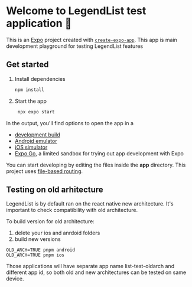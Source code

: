 # Welcome to LegendList test application 👋

This is an [Expo](https://expo.dev) project created with [`create-expo-app`](https://www.npmjs.com/package/create-expo-app).
This app is main development playground for testing LegendList features

## Get started

1. Install dependencies

   ```bash
   npm install
   ```

2. Start the app

   ```bash
    npx expo start
   ```

In the output, you'll find options to open the app in a

- [development build](https://docs.expo.dev/develop/development-builds/introduction/)
- [Android emulator](https://docs.expo.dev/workflow/android-studio-emulator/)
- [iOS simulator](https://docs.expo.dev/workflow/ios-simulator/)
- [Expo Go](https://expo.dev/go), a limited sandbox for trying out app development with Expo

You can start developing by editing the files inside the **app** directory. This project uses [file-based routing](https://docs.expo.dev/router/introduction).

## Testing on old arhitecture

LegendList is by default ran on the react native new architecture. It's important to check compatibility with old architecture.

To build version for old architecture:
1. delete your ios and anrdoid folders
2. build new versions 
```
OLD_ARCH=TRUE pnpm android
OLD_ARCH=TRUE pnpm ios
```
Those applications will have separate app name list-test-oldarch and different app id, so both old and new architectures can be tested on same device.